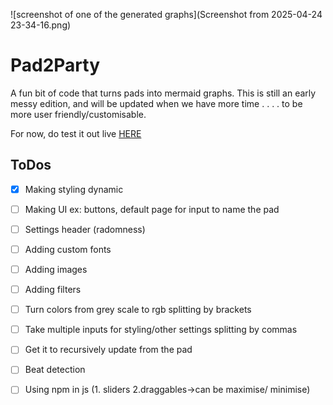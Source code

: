 ![screenshot of one of the generated graphs](Screenshot from 2025-04-24 23-34-16.png)

# Pad2Party

A fun bit of code that turns pads into mermaid graphs. This is still an early messy edition, and will be updated when we have more time . . . . to be more user friendly/customisable.

For now, do test it out live [HERE](https://georgie-png.github.io/etherpad-vis/)

## ToDos
- [X] Making styling dynamic
- [ ] Making UI ex: buttons, default page for input to name the pad 
- [ ] Settings header (radomness)
- [ ] Adding custom fonts
- [ ] Adding images 
- [ ] Adding filters
- [ ] Turn colors from grey scale to rgb splitting by brackets
- [ ] Take multiple inputs for styling/other settings splitting by commas
- [ ] Get it to recursively update from the pad
- [ ] Beat detection
- [ ] Using npm in js (1. sliders 2.draggables->can be maximise/ minimise)


